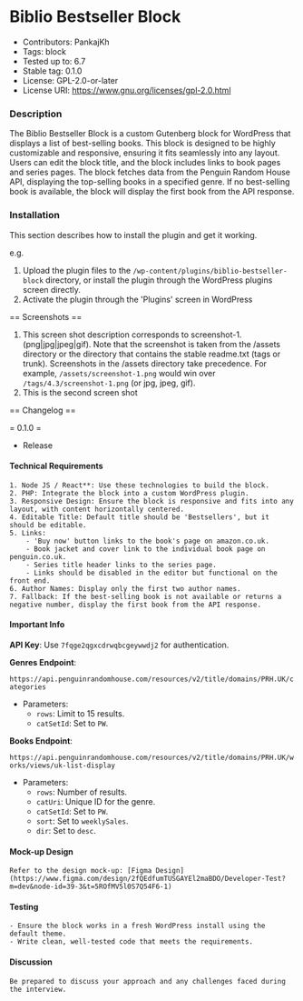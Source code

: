 
# Biblio Bestseller Block

- Contributors:      PankajKh
- Tags:              block
- Tested up to:      6.7
- Stable tag:        0.1.0
- License:           GPL-2.0-or-later
- License URI:       https://www.gnu.org/licenses/gpl-2.0.html

### Description
The Biblio Bestseller Block is a custom Gutenberg block for WordPress that displays a list of best-selling books. This block is designed to be highly customizable and responsive, ensuring it fits seamlessly into any layout. Users can edit the block title, and the block includes links to book pages and series pages. The block fetches data from the Penguin Random House API, displaying the top-selling books in a specified genre. If no best-selling book is available, the block will display the first book from the API response.


### Installation

This section describes how to install the plugin and get it working.

e.g.

1. Upload the plugin files to the `/wp-content/plugins/biblio-bestseller-block` directory, or install the plugin through the WordPress plugins screen directly.
1. Activate the plugin through the 'Plugins' screen in WordPress

== Screenshots ==

1. This screen shot description corresponds to screenshot-1.(png|jpg|jpeg|gif). Note that the screenshot is taken from
the /assets directory or the directory that contains the stable readme.txt (tags or trunk). Screenshots in the /assets
directory take precedence. For example, `/assets/screenshot-1.png` would win over `/tags/4.3/screenshot-1.png`
(or jpg, jpeg, gif).
2. This is the second screen shot

== Changelog ==

= 0.1.0 =
* Release


#### Technical Requirements

    1. Node JS / React**: Use these technologies to build the block.
    2. PHP: Integrate the block into a custom WordPress plugin.
    3. Responsive Design: Ensure the block is responsive and fits into any layout, with content horizontally centered.
    4. Editable Title: Default title should be 'Bestsellers', but it should be editable.
    5. Links: 
        - 'Buy now' button links to the book's page on amazon.co.uk.
        - Book jacket and cover link to the individual book page on penguin.co.uk.
        - Series title header links to the series page.
        - Links should be disabled in the editor but functional on the front end.
    6. Author Names: Display only the first two author names.
    7. Fallback: If the best-selling book is not available or returns a negative number, display the first book from the API response.

#### Important Info

**API Key**: Use `7fqge2qgxcdrwqbcgeywwdj2` for authentication.

**Genres Endpoint**: 

`https://api.penguinrandomhouse.com/resources/v2/title/domains/PRH.UK/categories`

- Parameters:
    - `rows`: Limit to 15 results.
    - `catSetId`: Set to `PW`.

**Books Endpoint**: 

`https://api.penguinrandomhouse.com/resources/v2/title/domains/PRH.UK/works/views/uk-list-display`

- Parameters:
    - `rows`: Number of results.
    - `catUri`: Unique ID for the genre.
    - `catSetId`: Set to `PW`.
    - `sort`: Set to `weeklySales`.
    - `dir`: Set to `desc`.

#### Mock-up Design 

    Refer to the design mock-up: [Figma Design](https://www.figma.com/design/2fQEdfumTUSGAYEl2maBDO/Developer-Test?m=dev&node-id=39-3&t=5ROfMV5l0S7Q54F6-1)

#### Testing

    - Ensure the block works in a fresh WordPress install using the default theme.
    - Write clean, well-tested code that meets the requirements.

#### Discussion

    Be prepared to discuss your approach and any challenges faced during the interview.